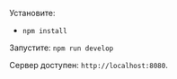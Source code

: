 Установите:
- `npm install`

Запустите:
`npm run develop`

Сервер доступен:
`http://localhost:8080`.
